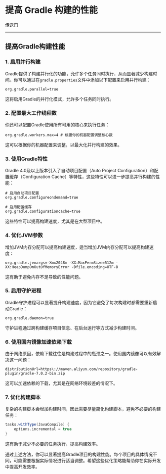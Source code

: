 # 提高 Gradle 构建的性能

[传送门](https://doc.qzxdp.cn/gradle/8.1.1/userguide/performance.html)

---

## 提高Gradle构建性能

### 1. 启用并行构建

Gradle提供了构建并行化的功能，允许多个任务同时执行，从而显著减少构建时间。你可以通过在`gradle.properties`文件中添加以下配置来启用并行构建：

```properties
org.gradle.parallel=true
```

这将启用Gradle的并行化模式，允许多个任务同时执行。

### 2. 配置最大工作线程数

你还可以配置Gradle使用所有可用的核心来执行任务：

```properties
org.gradle.workers.max=4 # 根据你的机器配置调整核心数
```

这可以根据你的机器配置来调整，以最大化并行构建的效果。

### 3. 使用Gradle特性

Gradle 4.0及以上版本引入了自动项目配置（Auto Project Configuration）和配置缓存（Configuration Cache）等特性，这些特性可以进一步提高并行构建的性能：

```properties
# 启用自动项目配置
org.gradle.configureondemand=true

# 启用配置缓存
org.gradle.configurationcache=true
```

这些特性可以提高构建速度，尤其是在大型项目中。

### 4. 优化JVM参数

增加JVM内存分配可以提高构建速度，适当增加JVM内存分配可以提高构建速度：

```properties
org.gradle.jvmargs=-Xmx2048m -XX:MaxPermSize=512m -XX:HeapDumpOnOutOfMemoryError -Dfile.encoding=UTF-8
```

这有助于避免内存不足导致的性能问题。

### 5. 启用守护进程

Gradle守护进程可以显著提升构建速度，因为它避免了每次构建时都需要重新启动Gradle：

```properties
org.gradle.daemon=true
```

守护进程通过跨构建缓存项目信息、在后台运行等方式减少构建时间。

### 6. 使用国内镜像加速依赖下载

由于网络原因，依赖下载往往是构建过程中的瓶颈之一。使用国内镜像可以有效解决这一问题：

```properties
distributionUrl=https\://maven.aliyun.com/repository/gradle-plugin/gradle-7.0.2-bin.zip
```

这可以加速依赖的下载，尤其是在网络环境较差的情况下。

### 7. 优化构建脚本

复杂的构建脚本会增加构建时间，因此需要尽量简化构建脚本，避免不必要的构建任务：

```groovy
tasks.withType(JavaCompile) {
    options.incremental = true
}
```

这有助于减少不必要的任务执行，提高构建效率。

通过上述方法，你可以显著提高Gradle项目的构建性能。每个项目的具体情况不同，可能需要根据实际情况进行适当调整。希望这些优化策略能帮助你在实际开发中提高开发效率。
